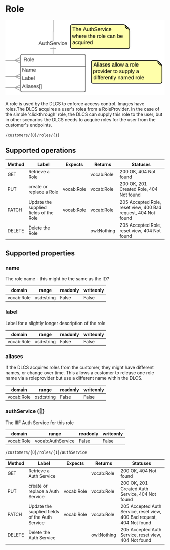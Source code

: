 # Role

![](role.png)

A role is used by the DLCS to enforce access control. Images have roles.The DLCS acquires a user's roles from a RoleProvider. In the case of the simple 'clickthrough' role, the DLCS can supply this role to the user, but in other scenarios the DLCS needs to acquire roles for the user from the customer's endpoints.


```
/customers/{0}/roles/{1}
```


## Supported operations


| Method | Label                                  | Expects    | Returns     | Statuses                                                      |
|--------|----------------------------------------|------------|-------------|---------------------------------------------------------------|
| GET    | Retrieve a Role                        |            | vocab:Role  | 200 OK, 404 Not found                                         |
| PUT    | create or replace a Role               | vocab:Role | vocab:Role  | 200 OK, 201 Created Role, 404 Not found                       |
| PATCH  | Update the supplied fields of the Role | vocab:Role | vocab:Role  | 205 Accepted Role, reset view, 400 Bad request, 404 Not found |
| DELETE | Delete the Role                        |            | owl:Nothing | 205 Accepted Role, reset view, 404 Not found                  |


## Supported properties


### name

The role name - this might be the same as the ID?


| domain     | range      | readonly | writeonly |
|------------|------------|----------|-----------|
| vocab:Role | xsd:string | False    | False     |


### label

Label for a slightly longer description of the role


| domain     | range      | readonly | writeonly |
|------------|------------|----------|-----------|
| vocab:Role | xsd:string | False    | False     |


### aliases

If the DLCS acquires roles from the customer, they might have different names, or change over time. This allows a customer to release one role name via a roleprovider but use a different name within the DLCS.


| domain     | range      | readonly | writeonly |
|------------|------------|----------|-----------|
| vocab:Role | xsd:string | False    | False     |


### authService (🔗)

The IIIF Auth Service for this role


| domain     | range             | readonly | writeonly |
|------------|-------------------|----------|-----------|
| vocab:Role | vocab:AuthService | False    | False     |


```
/customers/{0}/roles/{1}/authService
```


| Method | Label                                          | Expects    | Returns     | Statuses                                                              |
|--------|------------------------------------------------|------------|-------------|-----------------------------------------------------------------------|
| GET    | Retrieve a Auth Service                        |            | vocab:Role  | 200 OK, 404 Not found                                                 |
| PUT    | create or replace a Auth Service               | vocab:Role | vocab:Role  | 200 OK, 201 Created Auth Service, 404 Not found                       |
| PATCH  | Update the supplied fields of the Auth Service | vocab:Role | vocab:Role  | 205 Accepted Auth Service, reset view, 400 Bad request, 404 Not found |
| DELETE | Delete the Auth Service                        |            | owl:Nothing | 205 Accepted Auth Service, reset view, 404 Not found                  |

